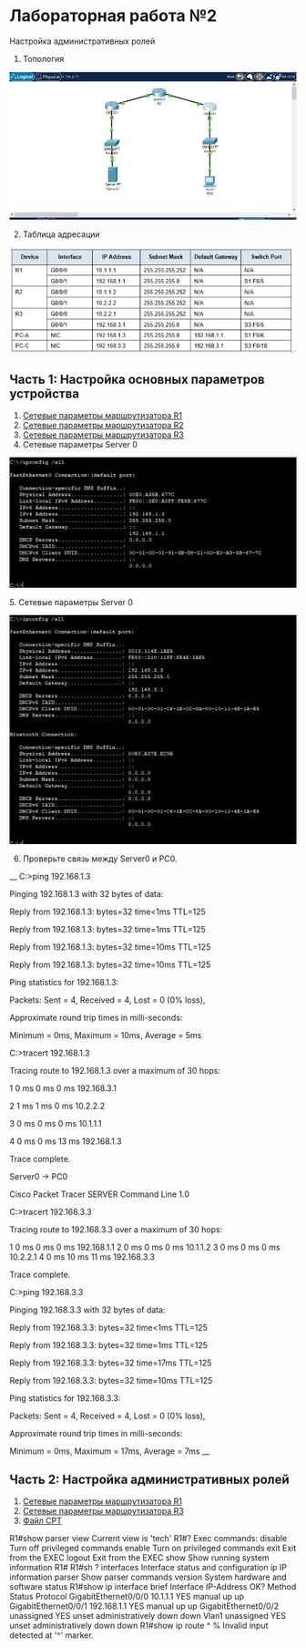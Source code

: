 # Лабораторная работа №2
 Настройка административных ролей
 
1.	Топология

![alt-текст][Топология]

[Топология]:https://github.com/b00mmer/lab2/blob/main/%D0%A2%D0%BE%D0%BF%D0%BE%D0%BB%D0%BE%D0%B3%D0%B8%D1%8F.JPG "Топология"

2. Таблица адресации

![alt-текст][Таблица]

[Таблица]:https://github.com/b00mmer/lab2/blob/main/%D0%A2%D0%B0%D0%B1%D0%BB%D0%B8%D1%86%D0%B0%20%D0%B0%D0%B4%D1%80%D0%B5%D1%81%D0%B0%D1%86%D0%B8%D0%B8.JPG "Таблица адресации"

## Часть 1: Настройка основных параметров устройства

1. [Сетевые параметры маршрутизатора R1](https://github.com/b00mmer/lab2/blob/main/R1_running-config.txt)
2. [Сетевые параметры маршрутизатора R2](https://github.com/b00mmer/lab2/blob/main/R2_running-config.txt)
3. [Сетевые параметры маршрутизатора R3](https://github.com/b00mmer/lab2/blob/main/R3_running-config.txt)
4. Сетевые параметры Server 0

![alt-текст][Server0]

[Server0]:https://github.com/b00mmer/lab2/blob/main/Server0.JPG "Сетевые параметры Server 0"
5. Сетевые параметры Server 0

![alt-текст][PC0]

[PC0]:https://github.com/b00mmer/lab2/blob/main/PC-0.JPG "Сетевые параметры PC0"

6.  Проверьте связь между Server0 и PC0.

__ C:\>ping 192.168.1.3

Pinging 192.168.1.3 with 32 bytes of data:

Reply from 192.168.1.3: bytes=32 time<1ms TTL=125

Reply from 192.168.1.3: bytes=32 time=1ms TTL=125

Reply from 192.168.1.3: bytes=32 time=10ms TTL=125

Reply from 192.168.1.3: bytes=32 time=10ms TTL=125

Ping statistics for 192.168.1.3:

Packets: Sent = 4, Received = 4, Lost = 0 (0% loss),

Approximate round trip times in milli-seconds:

Minimum = 0ms, Maximum = 10ms, Average = 5ms
	
C:\>tracert 192.168.1.3

Tracing route to 192.168.1.3 over a maximum of 30 hops: 

  1   0 ms      0 ms      0 ms      192.168.3.1

  2   1 ms      1 ms      0 ms      10.2.2.2
  
  3   0 ms      0 ms      0 ms      10.1.1.1
  
  4   0 ms      0 ms      13 ms     192.168.1.3

Trace complete.

 Server0 -> PC0

Cisco Packet Tracer SERVER Command Line 1.0

C:\>tracert 192.168.3.3

Tracing route to 192.168.3.3 over a maximum of 30 hops: 

  1   0 ms      0 ms      0 ms      192.168.1.1
  2   0 ms      0 ms      0 ms      10.1.1.2
  3   0 ms      0 ms      0 ms      10.2.2.1
  4   0 ms      10 ms     11 ms     192.168.3.3

Trace complete.


C:\>ping 192.168.3.3

Pinging 192.168.3.3 with 32 bytes of data:

Reply from 192.168.3.3: bytes=32 time<1ms TTL=125

Reply from 192.168.3.3: bytes=32 time=1ms TTL=125

Reply from 192.168.3.3: bytes=32 time=17ms TTL=125

Reply from 192.168.3.3: bytes=32 time=10ms TTL=125

Ping statistics for 192.168.3.3:

Packets: Sent = 4, Received = 4, Lost = 0 (0% loss),

Approximate round trip times in milli-seconds:

Minimum = 0ms, Maximum = 17ms, Average = 7ms __

## Часть 2: Настройка административных ролей

1. [Сетевые параметры маршрутизатора R1](https://github.com/b00mmer/lab2/blob/main/R1_running-config_1.txt)
2. [Сетевые параметры маршрутизатора R3](https://github.com/b00mmer/lab2/blob/main/R3_running-config_1.txt)
3. [Файл CPT](https://github.com/b00mmer/lab2/blob/main/lab2_v1.pkt)


R1#show parser view
Current view is 'tech'
R1#?
Exec commands:
  disable     Turn off privileged commands
  enable      Turn on privileged commands
  exit        Exit from the EXEC
  logout      Exit from the EXEC
  show        Show running system information
R1#
R1#sh ?
  interfaces         Interface status and configuration
  ip                 IP information
  parser             Show parser commands
  version            System hardware and software status
R1#show ip interface brief 
Interface              IP-Address      OK? Method Status                Protocol 
GigabitEthernet0/0/0   10.1.1.1        YES manual up                    up 
GigabitEthernet0/0/1   192.168.1.1     YES manual up                    up 
GigabitEthernet0/0/2   unassigned      YES unset  administratively down down 
Vlan1                  unassigned      YES unset  administratively down down
R1#show ip route 
           ^
% Invalid input detected at '^' marker.



